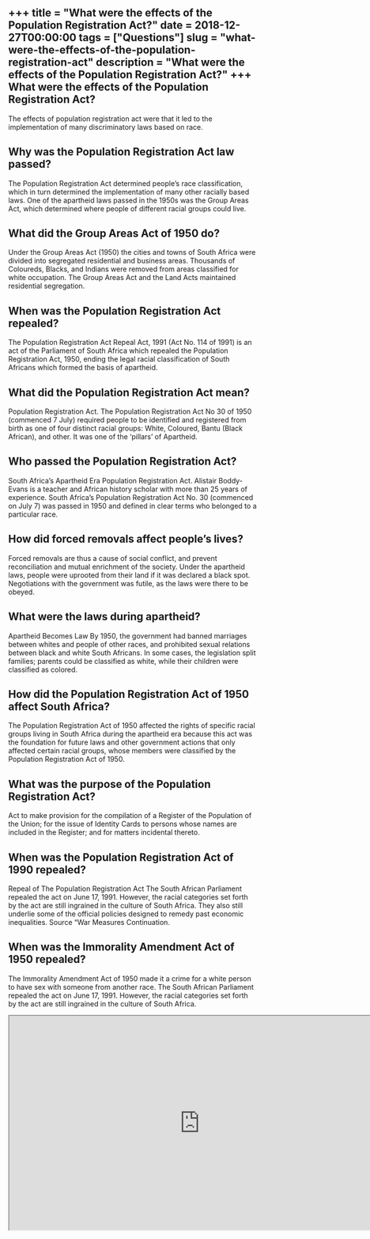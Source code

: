+++
title = "What were the effects of the Population Registration Act?"
date = 2018-12-27T00:00:00
tags = ["Questions"]
slug = "what-were-the-effects-of-the-population-registration-act"
description = "What were the effects of the Population Registration Act?"
+++
What were the effects of the Population Registration Act?
---------------------------------------------------------

The effects of population registration act were that it led to the implementation of many discriminatory laws based on race.

Why was the Population Registration Act law passed?
---------------------------------------------------

The Population Registration Act determined people’s race classification, which in turn determined the implementation of many other racially based laws. One of the apartheid laws passed in the 1950s was the Group Areas Act, which determined where people of different racial groups could live.

What did the Group Areas Act of 1950 do?
----------------------------------------

Under the Group Areas Act (1950) the cities and towns of South Africa were divided into segregated residential and business areas. Thousands of Coloureds, Blacks, and Indians were removed from areas classified for white occupation. The Group Areas Act and the Land Acts maintained residential segregation.

When was the Population Registration Act repealed?
--------------------------------------------------

The Population Registration Act Repeal Act, 1991 (Act No. 114 of 1991) is an act of the Parliament of South Africa which repealed the Population Registration Act, 1950, ending the legal racial classification of South Africans which formed the basis of apartheid.

What did the Population Registration Act mean?
----------------------------------------------

Population Registration Act. The Population Registration Act No 30 of 1950 (commenced 7 July) required people to be identified and registered from birth as one of four distinct racial groups: White, Coloured, Bantu (Black African), and other. It was one of the ‘pillars’ of Apartheid.

Who passed the Population Registration Act?
-------------------------------------------

South Africa’s Apartheid Era Population Registration Act. Alistair Boddy-Evans is a teacher and African history scholar with more than 25 years of experience. South Africa’s Population Registration Act No. 30 (commenced on July 7) was passed in 1950 and defined in clear terms who belonged to a particular race.

How did forced removals affect people’s lives?
----------------------------------------------

Forced removals are thus a cause of social conflict, and prevent reconciliation and mutual enrichment of the society. Under the apartheid laws, people were uprooted from their land if it was declared a black spot. Negotiations with the government was futile, as the laws were there to be obeyed.

What were the laws during apartheid?
------------------------------------

Apartheid Becomes Law By 1950, the government had banned marriages between whites and people of other races, and prohibited sexual relations between black and white South Africans. In some cases, the legislation split families; parents could be classified as white, while their children were classified as colored.

How did the Population Registration Act of 1950 affect South Africa?
--------------------------------------------------------------------

The Population Registration Act of 1950 affected the rights of specific racial groups living in South Africa during the apartheid era because this act was the foundation for future laws and other government actions that only affected certain racial groups, whose members were classified by the Population Registration Act of 1950.

What was the purpose of the Population Registration Act?
--------------------------------------------------------

Act to make provision for the compilation of a Register of the Population of the Union; for the issue of Identity Cards to persons whose names are included in the Register; and for matters incidental thereto.

When was the Population Registration Act of 1990 repealed?
----------------------------------------------------------

Repeal of The Population Registration Act The South African Parliament repealed the act on June 17, 1991. However, the racial categories set forth by the act are still ingrained in the culture of South Africa. They also still underlie some of the official policies designed to remedy past economic inequalities. Source “War Measures Continuation.

When was the Immorality Amendment Act of 1950 repealed?
-------------------------------------------------------

The Immorality Amendment Act of 1950 made it a crime for a white person to have sex with someone from another race. The South African Parliament repealed the act on June 17, 1991. However, the racial categories set forth by the act are still ingrained in the culture of South Africa.

<iframe allow="accelerometer; autoplay; clipboard-write; encrypted-media; gyroscope; picture-in-picture" allowfullscreen="" class="__youtube_prefs__  epyt-is-override  no-lazyload" data-no-lazy="1" data-origheight="433" data-origwidth="770" data-skipgform_ajax_framebjll="" height="433" id="_ytid_70043" loading="lazy" src="https://www.youtube.com/embed/6wYlPFLpktw?enablejsapi=1&autoplay=0&cc_load_policy=0&cc_lang_pref=&iv_load_policy=1&loop=0&modestbranding=0&rel=1&fs=1&playsinline=0&autohide=2&theme=dark&color=red&controls=1&" title="YouTube player" width="770"></iframe>